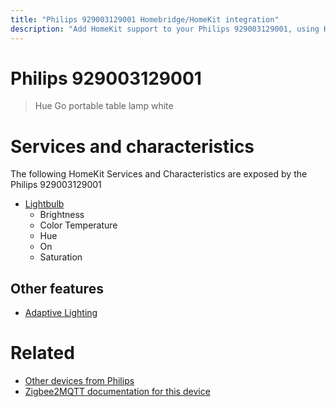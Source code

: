 ```yaml
---
title: "Philips 929003129001 Homebridge/HomeKit integration"
description: "Add HomeKit support to your Philips 929003129001, using Homebridge, Zigbee2MQTT and homebridge-z2m."
---
```

<!---
This file has been GENERATED using src/docgen/docgen.ts
DO NOT EDIT THIS FILE MANUALLY!
-->
# Philips 929003129001
> Hue Go portable table lamp white


# Services and characteristics
The following HomeKit Services and Characteristics are exposed by
the Philips 929003129001

* [Lightbulb](../../light.md)
  * Brightness
  * Color Temperature
  * Hue
  * On
  * Saturation

## Other features
* [Adaptive Lighting](../../light.md)

# Related
* [Other devices from Philips](../index.md#philips)
* [Zigbee2MQTT documentation for this device](https://www.zigbee2mqtt.io/devices/929003129001.html)